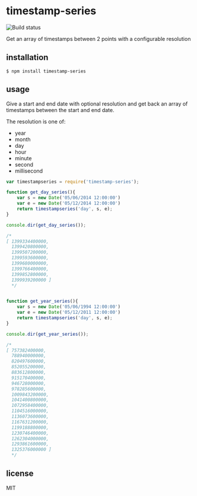 timestamp-series
================

![Build status](https://api.travis-ci.org/binocarlos/timestamp-series.png)

Get an array of timestamps between 2 points with a configurable resolution

## installation

```
$ npm install timestamp-series
```


## usage

Give a start and end date with optional resolution and get back an array of timestamps between the start and end date.

The resolution is one of:

 * year
 * month
 * day
 * hour
 * minute
 * second
 * millisecond

```js
var timestampseries = require('timestamp-series');

function get_day_series(){
	var s = new Date('05/06/2014 12:00:00')
	var e = new Date('05/12/2014 12:00:00')
	return timestampseries('day', s, e);	
}

console.dir(get_day_series());

/*
[ 1399334400000,
  1399420800000,
  1399507200000,
  1399593600000,
  1399680000000,
  1399766400000,
  1399852800000,
  1399939200000 ]
  */


function get_year_series(){
	var s = new Date('05/06/1994 12:00:00')
	var e = new Date('05/12/2011 12:00:00')
	return timestampseries('day', s, e);	
}

console.dir(get_year_series());

/*
[ 757382400000,
  788940000000,
  820497600000,
  852055200000,
  883612800000,
  915170400000,
  946728000000,
  978285600000,
  1009843200000,
  1041400800000,
  1072958400000,
  1104516000000,
  1136073600000,
  1167631200000,
  1199188800000,
  1230746400000,
  1262304000000,
  1293861600000,
  1325376000000 ]
  */
```

## license

MIT